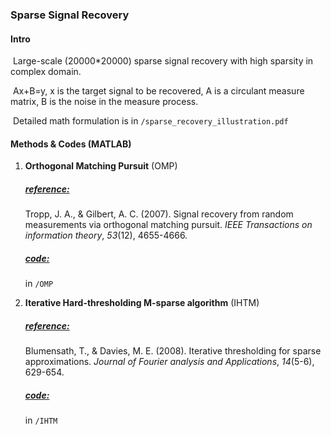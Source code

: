 ### Sparse Signal Recovery



#### Intro

​	Large-scale (20000*20000) sparse signal recovery with high sparsity in complex domain.

​	Ax+B=y, x is the target signal to be recovered, A is a circulant measure matrix, B is the noise in the measure process.

​	Detailed math formulation is in `/sparse_recovery_illustration.pdf`



  
  

#### Methods & Codes (MATLAB)

1. **Orthogonal Matching Pursuit** (OMP)

   ##### <u>reference:</u> 

   Tropp, J. A., & Gilbert, A. C. (2007). Signal recovery from random measurements via orthogonal matching pursuit. *IEEE Transactions on information theory*, *53*(12), 4655-4666.

   ##### <u>code:</u>

   in `/OMP`

   

2. **Iterative Hard-thresholding M-sparse algorithm** (IHTM)

   ##### <u>reference:</u> 

   Blumensath, T., & Davies, M. E. (2008). Iterative thresholding for sparse approximations. *Journal of Fourier analysis and Applications*, *14*(5-6), 629-654.

   ##### <u>code:</u>

   in `/IHTM`

   
